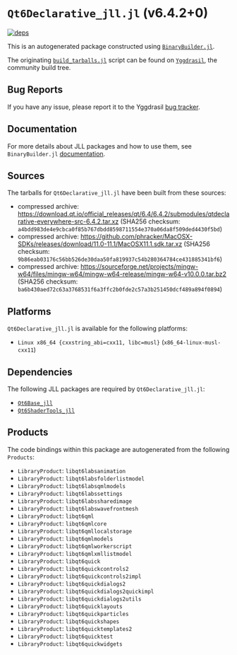 # `Qt6Declarative_jll.jl` (v6.4.2+0)

[![deps](https://juliahub.com/docs/Qt6Declarative_jll/deps.svg)](https://juliahub.com/ui/Packages/Qt6Declarative_jll/rB4FL?page=2)

This is an autogenerated package constructed using [`BinaryBuilder.jl`](https://github.com/JuliaPackaging/BinaryBuilder.jl).

The originating [`build_tarballs.jl`](https://github.com/JuliaPackaging/Yggdrasil/blob/1e1a98c1b1b78b62bef0cfc32bda98a9f72f44f6/Q/Qt6Declarative/build_tarballs.jl) script can be found on [`Yggdrasil`](https://github.com/JuliaPackaging/Yggdrasil/), the community build tree.

## Bug Reports

If you have any issue, please report it to the Yggdrasil [bug tracker](https://github.com/JuliaPackaging/Yggdrasil/issues).

## Documentation

For more details about JLL packages and how to use them, see `BinaryBuilder.jl` [documentation](https://docs.binarybuilder.org/stable/jll/).

## Sources

The tarballs for `Qt6Declarative_jll.jl` have been built from these sources:

* compressed archive: https://download.qt.io/official_releases/qt/6.4/6.4.2/submodules/qtdeclarative-everywhere-src-6.4.2.tar.xz (SHA256 checksum: `a4bdd983de4e9cbca0f85b767dbdd8598711554e370a06da8f509ded4430f5bd`)
* compressed archive: https://github.com/phracker/MacOSX-SDKs/releases/download/11.0-11.1/MacOSX11.1.sdk.tar.xz (SHA256 checksum: `9b86eab03176c56bb526de30daa50fa819937c54b280364784ce431885341bf6`)
* compressed archive: https://sourceforge.net/projects/mingw-w64/files/mingw-w64/mingw-w64-release/mingw-w64-v10.0.0.tar.bz2 (SHA256 checksum: `ba6b430aed72c63a3768531f6a3ffc2b0fde2c57a3b251450dcf489a894f0894`)

## Platforms

`Qt6Declarative_jll.jl` is available for the following platforms:

* `Linux x86_64 {cxxstring_abi=cxx11, libc=musl}` (`x86_64-linux-musl-cxx11`)

## Dependencies

The following JLL packages are required by `Qt6Declarative_jll.jl`:

* [`Qt6Base_jll`](https://github.com/JuliaBinaryWrappers/Qt6Base_jll.jl)
* [`Qt6ShaderTools_jll`](https://github.com/JuliaBinaryWrappers/Qt6ShaderTools_jll.jl)

## Products

The code bindings within this package are autogenerated from the following `Products`:

* `LibraryProduct`: `libqt6labsanimation`
* `LibraryProduct`: `libqt6labsfolderlistmodel`
* `LibraryProduct`: `libqt6labsqmlmodels`
* `LibraryProduct`: `libqt6labssettings`
* `LibraryProduct`: `libqt6labssharedimage`
* `LibraryProduct`: `libqt6labswavefrontmesh`
* `LibraryProduct`: `libqt6qml`
* `LibraryProduct`: `libqt6qmlcore`
* `LibraryProduct`: `libqt6qmllocalstorage`
* `LibraryProduct`: `libqt6qmlmodels`
* `LibraryProduct`: `libqt6qmlworkerscript`
* `LibraryProduct`: `libqt6qmlxmllistmodel`
* `LibraryProduct`: `libqt6quick`
* `LibraryProduct`: `libqt6quickcontrols2`
* `LibraryProduct`: `libqt6quickcontrols2impl`
* `LibraryProduct`: `libqt6quickdialogs2`
* `LibraryProduct`: `libqt6quickdialogs2quickimpl`
* `LibraryProduct`: `libqt6quickdialogs2utils`
* `LibraryProduct`: `libqt6quicklayouts`
* `LibraryProduct`: `libqt6quickparticles`
* `LibraryProduct`: `libqt6quickshapes`
* `LibraryProduct`: `libqt6quicktemplates2`
* `LibraryProduct`: `libqt6quicktest`
* `LibraryProduct`: `libqt6quickwidgets`
